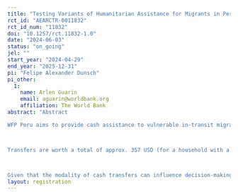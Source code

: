 ```yaml
---
title: "Testing Variants of Humanitarian Assistance for Migrants in Peru"
rct_id: "AEARCTR-0011832"
rct_id_num: "11832"
doi: "10.1257/rct.11832-1.0"
date: "2024-06-03"
status: "on_going"
jel: ""
start_year: "2024-04-29"
end_year: "2025-12-31"
pi: "Felipe Alexander Dunsch"
pi_other:
  1:
    name: Arlen Guarin
    email: aguarin@worldbank.org
    affiliation: The World Bank
abstract: "Abstract
WFP Peru aims to provide cash assistance to vulnerable in-transit migrants and refugees from Venezuela, so that they are able to meet their essential food and nutrition needs.

Transfers are worth a total of approx. 357 USD (for a household with a maximum of 5 members) and will reach around 16,500 migrants across 5 districts of Peru. The programme will be implemented from April to October-November 2024. The total transfer size is held constant between the two groups. The impact evaluation will be carried out in 2 of these locations: Arequipa and Desaguadero-Puno.

Given that the modality of cash transfers can influence decision-making patterns (including consumption behavior), this impact evaluation will compare the effects of (a) receiving a restricted cash cash (in the form of a Sodexo card, or similar provider) versus (b) receiving a less-restricted pre-loaded debit card (Zinli card, or similar provider) on in-transit migrants and refugees' spending behavior as well as food security and psychosocial well-being, among other indicators. Primary evaluation questions focus on the impact of different CBT modalities on consumption behavior, food security, and other measures of wellbeing, while secondary questions explore migrants' intentions, expectations, and knowledge, as well as their coping mechanisms and psychosocial well-being during their journey."
layout: registration
---
```


